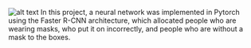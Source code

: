 ![alt text](https://drive.google.com/file/d/1jXcK_rL9bo4tuRk7FkeojcCeP3ow60mk/view)
In this project, a neural network was implemented in Pytorch using the Faster R-CNN architecture, which allocated people who are wearing masks, who put it on incorrectly, and people who are without a mask to the boxes.
